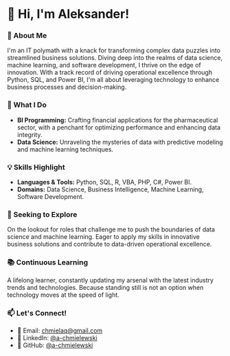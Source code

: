# 👋 Hi, I'm Aleksander!

### 🌟 About Me
I'm an IT polymath with a knack for transforming complex data puzzles into streamlined business solutions. Diving deep into the realms of data science, machine learning, and software development, I thrive on the edge of innovation. With a track record of driving operational excellence through Python, SQL, and Power BI, I'm all about leveraging technology to enhance business processes and decision-making.

### 🚀 What I Do
- **BI Programming:** Crafting financial applications for the pharmaceutical sector, with a penchant for optimizing performance and enhancing data integrity.
- **Data Science:** Unraveling the mysteries of data with predictive modeling and machine learning techniques.

### 💡 Skills Highlight
- **Languages & Tools:** Python, SQL, R, VBA, PHP, C#, Power BI.
- **Domains:** Data Science, Business Intelligence, Machine Learning, Software Development.

### 🎯 Seeking to Explore
On the lookout for roles that challenge me to push the boundaries of data science and machine learning. Eager to apply my skills in innovative business solutions and contribute to data-driven operational excellence.

### 📚 Continuous Learning
A lifelong learner, constantly updating my arsenal with the latest industry trends and technologies. Because standing still is not an option when technology moves at the speed of light.

### 📫 Let's Connect!
- 📧 Email: [chmielaq@gmail.com](mailto:chmielaq@gmail.com)
- 🔗 LinkedIn: [@a-chmielewski](https://www.linkedin.com/in/a-chmielewski)
- 💼 GitHub: [@a-chmielewski](https://github.com/a-chmielewski)
